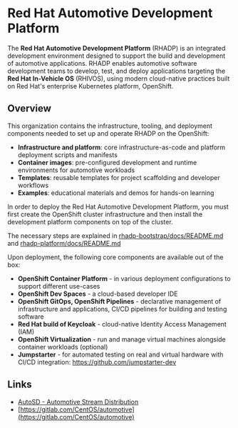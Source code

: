 # Red Hat Automotive Development Platform

The **Red Hat Automotive Development Platform** (RHADP) is an integrated development environment designed to support the build and development of automotive applications. RHADP enables automotive software development teams to develop, test, and deploy applications targeting the **Red Hat In-Vehicle OS** (RHIVOS), using modern cloud-native practices built on Red Hat's enterprise Kubernetes platform, OpenShift.

## Overview

This organization contains the infrastructure, tooling, and deployment components needed to set up and operate RHADP on the OpenShift:
- **Infrastructure and platform**: core infrastructure-as-code and platform deployment scripts and manifests
- **Container images**: pre-configured development and runtime environments for automotive workloads
- **Templates**: reusable templates for project scaffolding and developer workflows
- **Examples**: educational materials and demos for hands-on learning

In order to deploy the Red Hat Automotive Development Platform, you must first create the OpenShift cluster infrastructure and then install the development platform components on top of the cluster. 

The necessary steps are explained in [rhadp-bootstrap/docs/README.md](https://github.com/rhadp/rhadp-bootstrap/tree/main/docs/README.md) 
and [rhadp-platform/docs/README.md](https://github.com/rhadp/rhadp-platform/tree/main/docs/README.md)

Upon deployment, the following core components are available out of the box:
- **OpenShift Container Platform** - in various deployment configurations to support different use-cases
- **OpenShift Dev Spaces** - a cloud-based developer IDE
- **OpenShift GitOps, OpenShift Pipelines** - declarative management of infrastructure and applications, CI/CD pipelines for building and testing software
- **Red Hat build of Keycloak** - cloud-native Identity Access Management (IAM)
- **OpenShift Virtualization** - run and manage virtual machines alongside container workloads (optional)
- **Jumpstarter** - for automated testing on real and virtual hardware with CI/CD integration: https://github.com/jumpstarter-dev

## Links

* [AutoSD - Automotive Stream Distribution](https://sigs.centos.org/automotive/)
* [https://gitlab.com/CentOS/automotive](https://gitlab.com/CentOS/automotive)

<!--

**Here are some ideas to get you started:**

🙋‍♀️ A short introduction - what is your organization all about?
🌈 Contribution guidelines - how can the community get involved?
👩‍💻 Useful resources - where can the community find your docs? Is there anything else the community should know?
🍿 Fun facts - what does your team eat for breakfast?
🧙 Remember, you can do mighty things with the power of [Markdown](https://docs.github.com/github/writing-on-github/getting-started-with-writing-and-formatting-on-github/basic-writing-and-formatting-syntax)
-->
